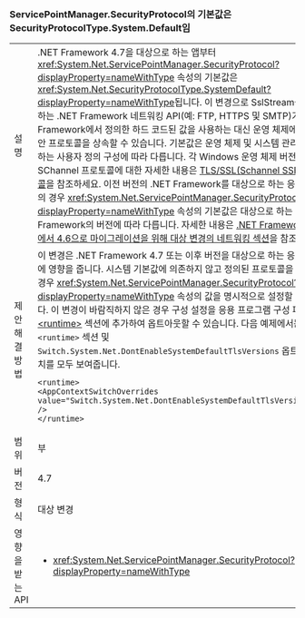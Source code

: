 ### <a name="default-value-of-servicepointmanagersecurityprotocol-is-securityprotocoltypesystemdefault"></a>ServicePointManager.SecurityProtocol의 기본값은 SecurityProtocolType.System.Default임

|   |   |
|---|---|
|설명|.NET Framework 4.7을 대상으로 하는 앱부터 <xref:System.Net.ServicePointManager.SecurityProtocol?displayProperty=nameWithType> 속성의 기본값은 <xref:System.Net.SecurityProtocolType.SystemDefault?displayProperty=nameWithType>됩니다. 이 변경으로 SslStream을 기반으로 하는 .NET Framework 네트워킹 API(예: FTP, HTTPS 및 SMTP)가 .NET Framework에서 정의한 하드 코드된 값을 사용하는 대신 운영 체제에서 기본 보안 프로토콜을 상속할 수 있습니다. 기본값은 운영 체제 및 시스템 관리자가 수행하는 사용자 정의 구성에 따라 다릅니다. 각 Windows 운영 체제 버전의 기본 SChannel 프로토콜에 대한 자세한 내용은 [TLS/SSL(Schannel SSP)의 프로토콜](https://msdn.microsoft.com/library/windows/desktop/mt808159.aspx)을 참조하세요. 이전 버전의 .NET Framework를 대상으로 하는 응용 프로그램의 경우 <xref:System.Net.ServicePointManager.SecurityProtocol?displayProperty=nameWithType> 속성의 기본값은 대상으로 하는 .NET Framework의 버전에 따라 다릅니다. 자세한 내용은 [.NET Framework 4.5.2에서 4.6으로 마이그레이션을 위해 대상 변경의 네트워킹 섹션](~/docs/framework/migration-guide/retargeting/4.5.2-4.6.md#networking)을 참조하세요.|
|제안 해결 방법|이 변경은 .NET Framework 4.7 또는 이후 버전을 대상으로 하는 응용 프로그램에 영향을 줍니다. 시스템 기본값에 의존하지 않고 정의된 프로토콜을 사용하려는 경우 <xref:System.Net.ServicePointManager.SecurityProtocol?displayProperty=nameWithType> 속성의 값을 명시적으로 설정할 수 있습니다. 이 변경이 바람직하지 않은 경우 구성 설정을 응용 프로그램 구성 파일의 [\<runtime>](~/docs/framework/configure-apps/file-schema/runtime/runtime-element.md) 섹션에 추가하여 옵트아웃할 수 있습니다. 다음 예제에서는 <code>&lt;runtime&gt;</code> 섹션 및 <code>Switch.System.Net.DontEnableSystemDefaultTlsVersions</code> 옵트아웃 스위치를 모두 보여줍니다.<pre><code class="language-xml">&lt;runtime&gt;&#13;&#10;&lt;AppContextSwitchOverrides value=&quot;Switch.System.Net.DontEnableSystemDefaultTlsVersions=true&quot; /&gt;&#13;&#10;&lt;/runtime&gt;&#13;&#10;</code></pre>|
|범위|부|
|버전|4.7|
|형식|대상 변경|
|영향을 받는 API|<ul><li><xref:System.Net.ServicePointManager.SecurityProtocol?displayProperty=nameWithType></li></ul>|

